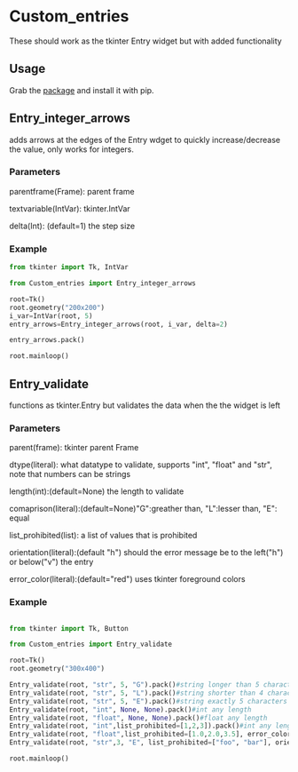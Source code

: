 # Custom_entries
These should work as the tkinter Entry widget but with added functionality
## Usage
Grab the [package](Custom_entries\dist\custom_entries-0.1.0.tar.gz) and install it with pip.

## Entry_integer_arrows
adds arrows at the edges of the Entry wdget to quickly increase/decrease the value, only works for integers.

### Parameters
parentframe(Frame): parent frame 

textvariable(IntVar): tkinter.IntVar

delta(Int): (default=1) the step size

### Example

```Python
from tkinter import Tk, IntVar

from Custom_entries import Entry_integer_arrows

root=Tk()
root.geometry("200x200")
i_var=IntVar(root, 5)
entry_arrows=Entry_integer_arrows(root, i_var, delta=2)

entry_arrows.pack()

root.mainloop()

```

## Entry_validate
functions as tkinter.Entry but validates the data when the the widget is left

### Parameters
parent(frame): tkinter parent Frame

dtype(literal): what datatype to validate, supports "int", "float" and "str", note that numbers can be strings

length(int):(default=None) the length to validate

comaprison(literal):(default=None)"G":greather than, "L":lesser than, "E": equal

list_prohibited(list): a list of values that is prohibited

orientation(literal):(default "h") should the error message be to the left("h") or below("v") the entry

error_color(literal):(default="red") uses tkinter foreground colors

### Example
```Python

from tkinter import Tk, Button

from Custom_entries import Entry_validate

root=Tk()
root.geometry("300x400")

Entry_validate(root, "str", 5, "G").pack()#string longer than 5 characters
Entry_validate(root, "str", 5, "L").pack()#string shorter than 4 characters
Entry_validate(root, "str", 5, "E").pack()#string exactly 5 characters
Entry_validate(root, "int", None, None).pack()#int any length
Entry_validate(root, "float", None, None).pack()#float any length
Entry_validate(root, "int",list_prohibited=[1,2,3]).pack()#int any length, not 1,2 or 3
Entry_validate(root, "float",list_prohibited=[1.0,2.0,3.5], error_color="blue").pack()#float any length, not 1.0, 2.0, 3.5, blue text
Entry_validate(root, "str",3, "E", list_prohibited=["foo", "bar"], orientation="v").pack()#str, exactly 3 characters, not "foo" or bar, error message below entry

root.mainloop()

```
